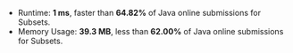 - Runtime: **1 ms**, faster than **64.82%** of Java online submissions for Subsets.
- Memory Usage: **39.3 MB**, less than **62.00%** of Java online submissions for Subsets.